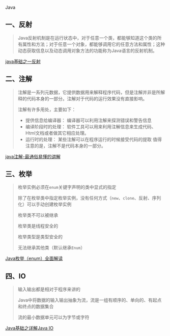 Java

## 一、反射

> Java反射机制是在运行状态中，对于任意一个类，都能够知道这个类的所有属性和方法；对于任意一个对象，都能够调用它的任意方法和属性；这种动态获取信息以及动态调用对象方法的功能称为Java语言的反射机制。



[java基础之一反射](https://blog.csdn.net/qq_36226453/article/details/82790375)



## 二、注解

> 注解是一系列元数据，它提供数据用来解释程序代码，但是注解并非是所解释的代码本身的一部分。注解对于代码的运行效果没有直接影响。
>
> 注解有许多用处，主要如下：
>
> - 提供信息给编译器： 编译器可以利用注解来探测错误和警告信息
> - 编译阶段时的处理： 软件工具可以用来利用注解信息来生成代码、Html文档或者做其它相应处理。
> - 运行时的处理： 某些注解可以在程序运行的时候接受代码的提取
>   值得注意的是，注解不是代码本身的一部分。



[java注解-最通俗易懂的讲解](https://blog.csdn.net/qq1404510094/article/details/80577555)



## 三、枚举

> 枚举实例必须在`enum`关键字声明的类中显式的指定
>
> 除了在枚举类中指定枚举实例，没有任何方式（`new`、`clone`、反射、序列化）可以手动创建枚举实例
>
> 枚举类不可以被继承
>
> 枚举类是线程安全的
>
> 枚举类型是类型安全的
>
> 无法继承其他类（默认继承`Enum`）



[Java枚举（enum）全面解读](https://www.jianshu.com/p/0d69c36a723b)



## 四、IO

> 输入输出都是相对于程序来讲的
>
> Java中将数据的输入输出抽象为流，流是一组有顺序的、单向的、有起点和终点的数据集合
>
> 流的最小数据单元可以为字节或字符



[Java基础之详解Java IO](https://www.cnblogs.com/CQqf/p/10795656.html)

